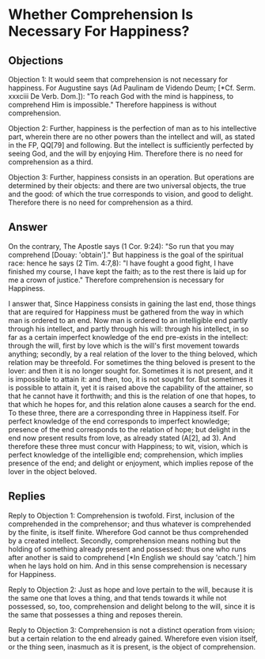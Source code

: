 # Whether Comprehension Is Necessary For Happiness?

## Objections

Objection 1: It would seem that comprehension is not necessary for happiness. For Augustine says (Ad Paulinam de Videndo Deum; [*Cf. Serm. xxxciii De Verb. Dom.]): "To reach God with the mind is happiness, to comprehend Him is impossible." Therefore happiness is without comprehension.

Objection 2: Further, happiness is the perfection of man as to his intellective part, wherein there are no other powers than the intellect and will, as stated in the FP, QQ[79] and following. But the intellect is sufficiently perfected by seeing God, and the will by enjoying Him. Therefore there is no need for comprehension as a third.

Objection 3: Further, happiness consists in an operation. But operations are determined by their objects: and there are two universal objects, the true and the good: of which the true corresponds to vision, and good to delight. Therefore there is no need for comprehension as a third.

## Answer

On the contrary, The Apostle says (1 Cor. 9:24): "So run that you may comprehend [Douay: 'obtain']." But happiness is the goal of the spiritual race: hence he says (2 Tim. 4:7,8): "I have fought a good fight, I have finished my course, I have kept the faith; as to the rest there is laid up for me a crown of justice." Therefore comprehension is necessary for Happiness.

I answer that, Since Happiness consists in gaining the last end, those things that are required for Happiness must be gathered from the way in which man is ordered to an end. Now man is ordered to an intelligible end partly through his intellect, and partly through his will: through his intellect, in so far as a certain imperfect knowledge of the end pre-exists in the intellect: through the will, first by love which is the will's first movement towards anything; secondly, by a real relation of the lover to the thing beloved, which relation may be threefold. For sometimes the thing beloved is present to the lover: and then it is no longer sought for. Sometimes it is not present, and it is impossible to attain it: and then, too, it is not sought for. But sometimes it is possible to attain it, yet it is raised above the capability of the attainer, so that he cannot have it forthwith; and this is the relation of one that hopes, to that which he hopes for, and this relation alone causes a search for the end. To these three, there are a corresponding three in Happiness itself. For perfect knowledge of the end corresponds to imperfect knowledge; presence of the end corresponds to the relation of hope; but delight in the end now present results from love, as already stated (A[2], ad 3). And therefore these three must concur with Happiness; to wit, vision, which is perfect knowledge of the intelligible end; comprehension, which implies presence of the end; and delight or enjoyment, which implies repose of the lover in the object beloved.

## Replies

Reply to Objection 1: Comprehension is twofold. First, inclusion of the comprehended in the comprehensor; and thus whatever is comprehended by the finite, is itself finite. Wherefore God cannot be thus comprehended by a created intellect. Secondly, comprehension means nothing but the holding of something already present and possessed: thus one who runs after another is said to comprehend [*In English we should say 'catch.'] him when he lays hold on him. And in this sense comprehension is necessary for Happiness.

Reply to Objection 2: Just as hope and love pertain to the will, because it is the same one that loves a thing, and that tends towards it while not possessed, so, too, comprehension and delight belong to the will, since it is the same that possesses a thing and reposes therein.

Reply to Objection 3: Comprehension is not a distinct operation from vision; but a certain relation to the end already gained. Wherefore even vision itself, or the thing seen, inasmuch as it is present, is the object of comprehension.